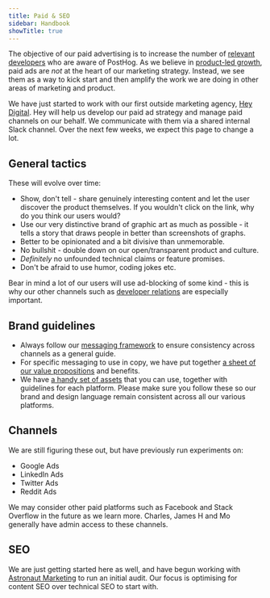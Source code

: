 ```yaml
---
title: Paid & SEO
sidebar: Handbook
showTitle: true
---
```


The objective of our paid advertising is to increase the number of [relevant developers](https://posthog.com/handbook/strategy/strategy#target-audience-for-2021) who are aware of PostHog. As we believe in [product-led growth](https://posthog.com/blog/product-led-growth), paid ads are _not_ at the heart of our marketing strategy. Instead, we see them as a way to kick start and then amplify the work we are doing in other areas of marketing and product. 

We have just started to work with our first outside marketing agency, [Hey Digital](https://www.heydigital.co/). Hey will help us develop our paid ad strategy and manage paid channels on our behalf. We communicate with them via a shared internal Slack channel. Over the next few weeks, we expect this page to change a lot. 

## General tactics

These will evolve over time:
- Show, don't tell - share genuinely interesting content and let the user discover the product themselves. If you wouldn't click on the link, why do you think our users would?
- Use our very distinctive brand of graphic art as much as possible - it tells a story that draws people in better than screenshots of graphs. 
- Better to be opinionated and a bit divisive than unmemorable.
- No bullshit - double down on our open/transparent product and culture.
- _Definitely_ no unfounded technical claims or feature promises.
- Don't be afraid to use humor, coding jokes etc. 

Bear in mind a lot of our users will use ad-blocking of some kind - this is why our other channels such as [developer relations](/handbook/growth/developer-relations) are especially important. 

## Brand guidelines

- Always follow our [messaging framework](/handbook/growth/marketing/messaging_framework) to ensure consistency across channels as a general guide. 
- For specific messaging to use in copy, we have put together [a sheet of our value propositions](https://docs.google.com/spreadsheets/d/1VVLqk8xiKPj_rzDDhVA2eMFx7ENlhg9WnYDj2rkd_E4/edit#gid=1752905631) and benefits. 
- We have [a handy set of assets](https://www.figma.com/file/MRmFaOSXV1zYTGnOODGyCc/Social-Media?node-id=1307%3A13884) that you can use, together with guidelines for each platform. Please make sure you follow these so our brand and design language remain consistent across all our various platforms. 

## Channels

We are still figuring these out, but have previously run experiments on:

- Google Ads
- LinkedIn Ads
- Twitter Ads
- Reddit Ads

We may consider other paid platforms such as Facebook and Stack Overflow in the future as we learn more. Charles, James H and Mo generally have admin access to these channels. 

## SEO

We are just getting started here as well, and have begun working with [Astronaut Marketing](https://astronaut.marketing/) to run an initial audit. Our focus is optimising for content SEO over technical SEO to start with. 
